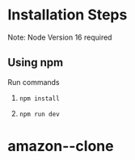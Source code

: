 # Installation Steps

Note: Node Version 16 required

## Using npm

Run commands

1) ```npm install```

2) ```npm run dev```

# amazon--clone
